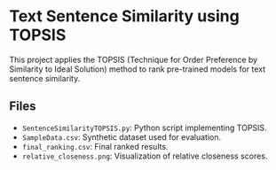 # Text Sentence Similarity using TOPSIS

This project applies the TOPSIS (Technique for Order Preference by Similarity to Ideal Solution) method to rank pre-trained models for text sentence similarity.

## Files
- `SentenceSimilarityTOPSIS.py`: Python script implementing TOPSIS.
- `SampleData.csv`: Synthetic dataset used for evaluation.
- `final_ranking.csv`: Final ranked results.
- `relative_closeness.png`: Visualization of relative closeness scores.

